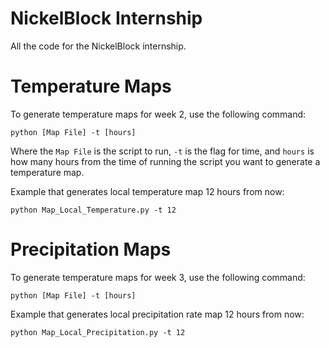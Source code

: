 # NickelBlock Internship
All the code for the NickelBlock internship.

Temperature Maps
==
To generate temperature maps for week 2, use the following command:

```
python [Map File] -t [hours]
```

Where the `Map File` is the script to run, `-t` is the flag for time, and `hours` is how many hours from the time of 
running the script you want to generate a temperature map.

Example that generates local temperature map 12 hours from now:

```
python Map_Local_Temperature.py -t 12
```

Precipitation Maps
==
To generate temperature maps for week 3, use the following command:

```
python [Map File] -t [hours]
```

Example that generates local precipitation rate map 12 hours from now:

```
python Map_Local_Precipitation.py -t 12
```
